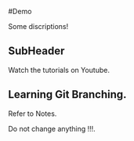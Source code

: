 #Demo

Some discriptions!

## SubHeader

Watch the tutorials on Youtube.

## Learning Git Branching.

Refer to Notes.

Do not change anything !!!.
